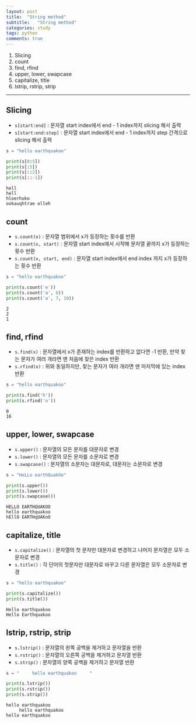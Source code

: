 ```yaml
---
layout: post
title:  "String method"
subtitle:   "String method"
categories: study
tags: python
comments: true
---
```


1. Slicing
2. count
3. find, rfind
4. upper, lower, swapcase
5. capitalize, title
6. lstrip, rstrip, strip

---

## Slicing
- `s[start:end]` : 문자열 start index에서 end - 1 index까지 slicing 해서 출력
- `s[start:end:step]` : 문자열 start index에서 end - 1 index까지 step 간격으로 slicing 해서 출력
```python
s = "hello earthquakoo"

print(s[0:5])
print(s[:5])
print(s[::2])
print(s[::-1])
```
```
hell
hell
hloerhuko        
ookauqhtrae olleh
```

## count
- `s.count(x)` : 문자열 범위에서 x가 등장하는 횟수를 반환
- `s.count(x, start)`  : 문자열 start index에서 시작해 문자열 끝까지 x가 등장하는 횟수 반환
- `s.count(x, start, end)` : 문자열 start index에서 end index 까지 x가 등장하는 횟수 반환
```python
s = "hello earthquakoo"

print(s.count('e'))
print(s.count('a', 6))
print(s.count('a', 7, 10))
```
```
2
2
1
```

## find, rfind
- `s.find(x)` : 문자열에서 x가 존재하는 index를 반환하고 없다면 -1 반환, 만약 찾는 문자가 여러 개라면 맨 처음에 찾은 index 반환
- `s.rfind(x)` : 위와 동일하지만, 찾는 문자가 여러 개라면 맨 마지막에 있는 index 반환
```python
s = "hello earthquakoo"

print(s.find('h'))
print(s.rfind('o'))
```
```
0
16
```

## upper, lower, swapcase
- `s.upper()` : 문자열의 모든 문자를 대문자로 변경
- `s.lower()` : 문자열의 모든 문자를 소문자로 변경
- `s.swapcase()` : 문자열의 소문자는 대문자로, 대문자는 소문자로 변경
```python
s = "HeLLo earthQuakOo"

print(s.upper())
print(s.lower())
print(s.swapcase())
```
```
HELLO EARTHQUAKOO
hello earthquakoo
hEllO EARTHqUAKoO
```

## capitalize, title
- `s.capitalize()` : 문자열의 첫 문자만 대문자로 변경하고 나머지 문자열은 모두 소문자로 변경
- `s.title()` : 각 단어의 첫문자만 대문자로 바꾸고 다른 문자열은 모두 소문자로 변경
```python
s = "hello earthquakoo"

print(s.capitalize())
print(s.title())
```
```
Hello earthquakoo
Hello Earthquakoo
```

## lstrip, rstrip, strip
- `s.lstrip()` : 문자열의 왼쪽 공백을 제거하고 문자열을 반환
- `s.rstrip()` : 문자열의 오른쪽 공백을 제거하고 문자열 반환
- `s.strip()` : 문자열의 양쪽 공백을 제거하고 문자열 반환
```python
s = "     hello earthquakoo     "

print(s.lstrip())
print(s.rstrip())
print(s.strip())
```
```
hello earthquakoo         
     hello earthquakoo
hello earthquakoo
```

